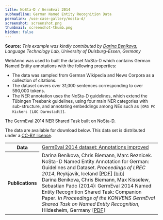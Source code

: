 ```yaml
---
title: NoSta-D / GermEval 2014
subheadline: German Named Entity Recognition Data
permalink: /use-case-gallery/nosta-d/
screenshot: screenshot.png
thumbnail: screenshot-thumb.png
hidden: false
---
```


**Source:** <i>This example was kindly contributed by <a href="http://www.is.informatik.uni-duisburg.de/staff/benikova.html">Darina Benikova</a>, 
Language Technology Lab, University of Duisburg-Essen, Germany</i>


WebAnno was used to built the dataset NoSta-D which contains German Named 
Entity annotations with the following properties:

* The data was sampled from German Wikipedia and News Corpora as a collection of citations.
* The dataset covers over 31,000 sentences corresponding to over 590,000 tokens.
* The NER annotation uses the NoSta-D guidelines, which extend the Tübingen Treebank guidelines, 
  using four main NER categories with sub-structure, and annotating embeddings among NEs such as 
  `[ORG FC Kickers [LOC Darmstadt]]`.

The GermEval 2014 NER Shared Task built on NoSta-D.

The data are available for download below. This data set is distributed under a 
[CC-BY license](https://creativecommons.org/licenses/by/4.0/).


<table>
<tr>
<th>Data</th>
<td><a href="http://www.dialog-21.ru/en/germeval2014/">GermEval 2014 dataset: Annotations improved</a></td>
</tr>
<tr></tr>
<tr>
<th>Publications</th>
<td>
Darina Benikova, Chris Biemann, Marc Reznicek. NoSta-D Named Entity Annotation for German: 
Guidelines and Dataset. <i>Proceedings of LREC 2014</i>, Reykjavik, Iceland
[<a href="http://www.lrec-conf.org/proceedings/lrec2014/pdf/276_Paper.pdf">PDF</a>]
[<a href="http://www.lrec-conf.org/proceedings/lrec2014/summaries/276.html">bib</a>]
<br>
Darina Benikova, Chris Biemann, Max Kisselew, Sebastian Pado (2014): GermEval 2014 Named Entity 
Recognition Shared Task: Companion Paper. <i>In Proceedings of the KONVENS GermEval Shared Task on 
Named Entity Recognition</i>, Hildesheim, Germany
[<a href="https://hildok.bsz-bw.de/frontdoor/deliver/index/docId/283/file/03_00.pdf">PDF</a>]
</td>
</tr>
</table>
